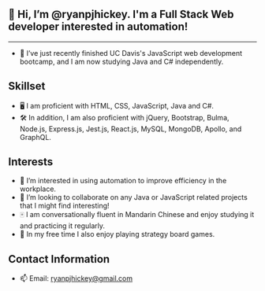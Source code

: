 ## 👋 Hi, I’m @ryanpjhickey. I'm a Full Stack Web developer interested in automation!
---
- 🌲 I’ve just recently finished UC Davis's JavaScript web development bootcamp, and I am now studying Java and C# independently.

## Skillset

- 🖥️ I am proficient with HTML, CSS, JavaScript, Java and C#. 
- 🛠️ In addition, I am also proficient with jQuery, Bootstrap, Bulma, Node.js, Express.js, Jest.js, React.js, MySQL, MongoDB, Apollo, and GraphQL.

## Interests
- 🦾 I’m interested in using automation to improve efficiency in the workplace.
- 🤝 I’m looking to collaborate on any Java or JavaScript related projects that I might find interesting!
- 🀄 I am conversationally fluent in Mandarin Chinese and enjoy studying it and practicing it regularly.
- 👾 In my free time I also enjoy playing strategy board games.

## Contact Information
- 📫 Email: ryanpjhickey@gmail.com
